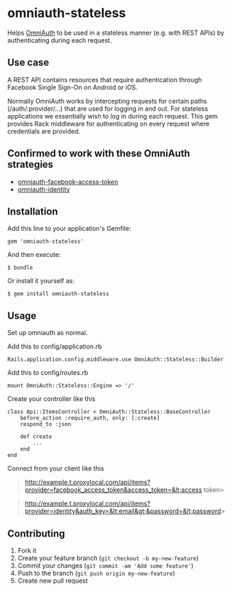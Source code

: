 # omniauth-stateless

Helps [OmniAuth](https://github.com/intridea/omniauth)
to be used in a stateless manner (e.g. with REST APIs)
by authenticating during each request.

## Use case

A REST API contains resources that require authentication through
Facebook Single Sign-On on Android or iOS.

Normally OmniAuth works by intercepting requests for certain paths
(/auth/:provider/...) that are used for logging in and out. For stateless
applications we essentially wish to log in during each request.
This gem provides Rack middleware for
authenticating on every request where credentials are provided.

## Confirmed to work with these OmniAuth strategies

* [omniauth-facebook-access-token](http://github.com/kenfehling/omniauth-facebook-access-token)
* [omniauth-identity](https://github.com/intridea/omniauth-identity)

## Installation

Add this line to your application's Gemfile:

    gem 'omniauth-stateless'

And then execute:

    $ bundle

Or install it yourself as:

    $ gem install omniauth-stateless

## Usage

Set up omniauth as normal.

Add this to config/application.rb

	Rails.application.config.middleware.use OmniAuth::Stateless::Builder

Add this to config/routes.rb

	mount OmniAuth::Stateless::Engine => '/'
	
Create your controller like this
	
	class Api::ItemsController < OmniAuth::Stateless::BaseController
		before_action :require_auth, only: [:create]
		respond_to :json

		def create
			...
		end
    end

Connect from your client like this
> http://example.t.proxylocal.com/api/items?provider=facebook_access_token&access_token=&lt;access token&gt;

> http://example.t.proxylocal.com/api/items?provider=identity&auth_key=&lt;email&gt;&password=&lt;password&gt;

## Contributing

1. Fork it
2. Create your feature branch (`git checkout -b my-new-feature`)
3. Commit your changes (`git commit -am 'Add some feature'`)
4. Push to the branch (`git push origin my-new-feature`)
5. Create new pull request
